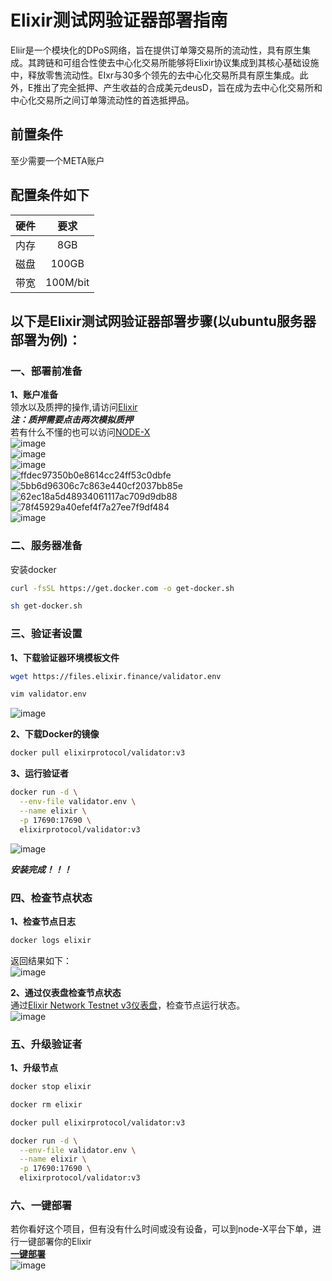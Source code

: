 # Elixir测试网验证器部署指南    

Eliir是一个模块化的DPoS网络，旨在提供订单簿交易所的流动性，具有原生集成。其跨链和可组合性使去中心化交易所能够将Elixir协议集成到其核心基础设施中，释放零售流动性。EIxr与30多个领先的去中心化交易所具有原生集成。此外，E推出了完全抵押、产生收益的合成美元deusD，旨在成为去中心化交易所和中心化交易所之间订单簿流动性的首选抵押品。

## 前置条件  
至少需要一个META账户

## 配置条件如下  
| 硬件  | 要求  |
|:-----:|:-----:|
|  内存   |   8GB   |
|   磁盘  |  100GB    |
|   带宽  |  100M/bit |

## 以下是Elixir测试网验证器部署步骤(以ubuntu服务器部署为例)：  
### 一、部署前准备  
**1、账户准备**  
领水以及质押的操作,请访问[Elixir](https://testnet-3.elixir.xyz/)  
***注：质押需要点击两次模拟质押***  
若有什么不懂的也可以访问[NODE-X](https://docs.node-x.xyz/chan-pin-shou-ce/yi-jian-bu-shu/elixir)  
![image](https://github.com/user-attachments/assets/4ec7ad1f-e8fe-43ce-9578-9444943ae642)  
![image](https://github.com/user-attachments/assets/4bd5d818-36a7-447b-9bd8-b166331a9368)  
![image](https://github.com/user-attachments/assets/694e6091-d129-4479-9f1d-4efdf5dd34c3)  
![ffdec97350b0e8614cc24ff53c0dbfe](https://github.com/user-attachments/assets/34548659-85ad-4162-8bd3-c1aa6779f9a5)   
![5bb6d96306c7c863e440cf2037bb85e](https://github.com/user-attachments/assets/cb534bd3-2234-4619-870f-d498719b8576)   
![62ec18a5d48934061117ac709d9db88](https://github.com/user-attachments/assets/2f6232c3-f3de-4cf3-9992-ab2f5843c8e4)  
![78f45929a40efef4f7a27ee7f9df484](https://github.com/user-attachments/assets/1a54ba95-0c5c-4121-b783-f4ea4c77d0c4)  
![image](https://github.com/user-attachments/assets/d0fe01c4-07e4-4300-b3b2-07096eaf96ae)  
  
### 二、服务器准备  
安装docker  
```bash
curl -fsSL https://get.docker.com -o get-docker.sh
```
```bash
sh get-docker.sh
```
### 三、验证者设置  
**1、下载验证器环境模板文件**  
```bash
wget https://files.elixir.finance/validator.env
```
```bash
vim validator.env
```
![image](https://github.com/user-attachments/assets/67c657bb-7773-4330-9f03-195e345c9101)  

**2、下载Docker的镜像**  
```bash
docker pull elixirprotocol/validator:v3
```

**3、运行验证者**  
```bash
docker run -d \
  --env-file validator.env \
  --name elixir \
  -p 17690:17690 \
  elixirprotocol/validator:v3
```
![image](https://github.com/user-attachments/assets/5d48ee26-c317-4804-8b58-a6e74014c6c6)  

***安装完成！！！***  

### 四、检查节点状态  
**1、检查节点日志**  
```bash
docker logs elixir
```
返回结果如下：  
![image](https://github.com/user-attachments/assets/60317578-d26a-4f66-86dc-a621bfdb4612)  

**2、通过仪表盘检查节点状态**  
通过[Elixir Network Testnet v3仪表盘](https://testnet-3.elixir.xyz/)，检查节点运行状态。    
![image](https://github.com/user-attachments/assets/cbd77adc-9a30-428f-b55a-fb9d259ca406)  

### 五、升级验证者  
**1、升级节点**  
```bash
docker stop elixir
```
```bash
docker rm elixir
```
```bash
docker pull elixirprotocol/validator:v3
```
```bash
docker run -d \
  --env-file validator.env \
  --name elixir \
  -p 17690:17690 \
  elixirprotocol/validator:v3
```
### 六、一键部署  
若你看好这个项目，但有没有什么时间或没有设备，可以到node-X平台下单，进行一键部署你的Elixir  
**[一键部署](https://node-x.xyz/#/deploy?proId=UeYtWegB3w8BkDeV)**  
![image](https://github.com/user-attachments/assets/8c793146-ed4f-43ec-83f7-14e0510c6548)  

